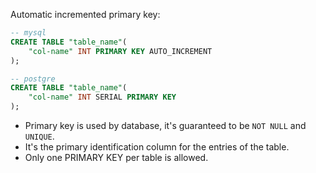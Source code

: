 Automatic incremented primary key:
```sql
-- mysql
CREATE TABLE "table_name"(
	"col-name" INT PRIMARY KEY AUTO_INCREMENT
);
```

```sql
-- postgre
CREATE TABLE "table_name"(
	"col-name" INT SERIAL PRIMARY KEY
);
```
- Primary key is used by database, it's guaranteed to be `NOT NULL` and `UNIQUE`. 
- It's the primary identification column for the entries of the table.
- Only one PRIMARY KEY per table is allowed.